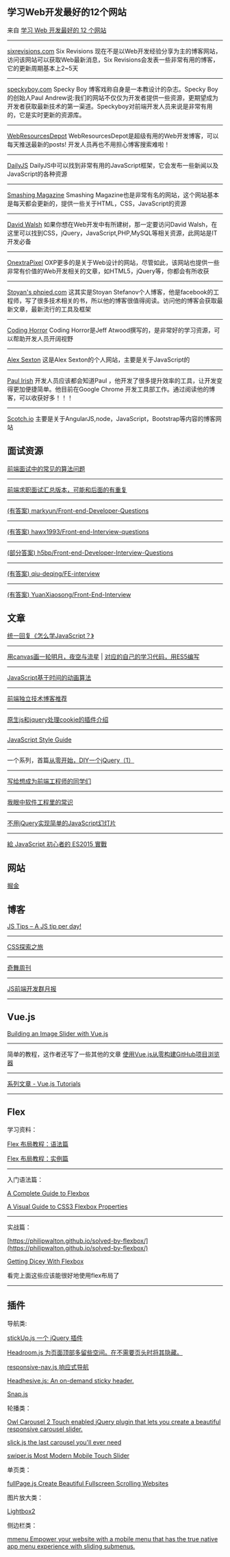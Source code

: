## 学习Web开发最好的12个网站

来自 [学习 Web 开发最好的 12 个网站](https://gold.xitu.io/entry/584a27750ce463005c4bb49b/detail?utm_source=gold_browser_extension)

---

[sixrevisions.com](http://sixrevisions.com/) Six Revisions 现在不是以Web开发经验分享为主的博客网站，访问该网站可以获取Web最新消息，Six Revisions会发表一些非常有用的博客，它的更新周期基本上2~5天

---

[speckyboy.com](https://speckyboy.com/) Specky Boy 博客戏称自身是一本教设计的杂志。Specky Boy 的创始人Paul Andrew说:我们的网站不仅仅为开发者提供一些资源，更期望成为开发者获取最新技术的第一渠道。Speckyboy对前端开发人员来说是非常有用的，它是实时更新的资源库。

---

[WebResourcesDepot](https://webresourcesdepot.com/) WebResourcesDepot是超级有用的Web开发博客，可以每天推送最新的posts! 开发人员再也不用担心博客搜索难啦！

---

[DailyJS](http://dailyjs.com/) DailyJS中可以找到非常有用的JavaScript框架，它会发布一些新闻以及JavaScript的各种资源

---

[Smashing Magazine](https://www.smashingmagazine.com/) Smashing Magazine也是非常有名的网站，这个网站基本是每天都会更新的，提供一些关于HTML，CSS，JavaScript的资源

---

[David Walsh](https://davidwalsh.name/) 如果你想在Web开发中有所建树，那一定要访问David Walsh，在这里可以找到CSS，jQuery，JavaScript,PHP,MySQL等相关资源，此网站是IT开发必备

---

[OnextraPixel](http://www.onextrapixel.com/) OXP更多的是关于Web设计的网站，尽管如此，该网站也提供一些非常有价值的Web开发相关的文章，如HTML5，jQuery等，你都会有所收获

---

[Stoyan's phpied.com](http://www.phpied.com/) 这其实是Stoyan Stefanov个人博客，他是facebook的工程师，写了很多技术相关的书，所以他的博客很值得阅读。访问他的博客会获取最新文章，最新流行的工具及框架

---

[Coding Horror](https://blog.codinghorror.com/) Coding Horror是Jeff Atwood撰写的，是非常好的学习资源，可以帮助开发人员开阔视野

---

[Alex Sexton](https://alexsexton.com/) 这是Alex Sexton的个人网站，主要是关于JavaScript的

---

[Paul Irish](https://www.paulirish.com/) 开发人员应该都会知道Paul ，他开发了很多提升效率的工具，让开发变得更加便捷简单。他目前在Google Chrome 开发工具部工作。通过阅读他的博客，可以收获好多！！！

---

[Scotch.io](https://scotch.io/) 主要是关于AngularJS,node，JavaScript，Bootstrap等内容的博客网站

## 面试资源

[前端面试中的常见的算法问题](http://www.jackpu.com/qian-duan-mian-shi-zhong-de-chang-jian-de-suan-fa-wen-ti/)

---

[前端求职面试汇总版本，可能和后面的有重复](https://github.com/helloqingfeng/Awsome-Front-End-learning-resource#前端求职面试)

---

[(有答案) markyun/Front-end-Developer-Questions](https://github.com/markyun/My-blog/tree/master/Front-end-Developer-Questions)

---

[(有答案) hawx1993/Front-end-Interview-questions](https://github.com/hawx1993/Front-end-Interview-questions/blob/master/README.md)

---

[(部分答案) h5bp/Front-end-Developer-Interview-Questions](https://github.com/h5bp/Front-end-Developer-Interview-Questions/tree/master/Translations/Chinese)

---

[(有答案) qiu-deqing/FE-interview](https://github.com/qiu-deqing/FE-interview)

---

[(有答案) YuanXiaosong/Front-End-Interview](https://github.com/YuanXiaosong/Front-End-Interview)

## 文章

[统一回复《怎么学JavaScript？》](http://www.w3cfuns.com/notes/17398/d3f6dd40e2d3ff15b209810dfa98be0b.html)

---

[用canvas画一轮明月，夜空与流星](http://ycwalker.com/2016/09/15/canvas-moon/) | [对应的自己的学习代码，用ES5编写](https://github.com/cody1991/learn/tree/gh-pages/canvas/moon)

---

[JavaScript基于时间的动画算法](http://www.w3cplus.com/animation/javascript-animation-algorithm-based-on-time.html)

---

[前端独立技术博客推荐](http://www.jackpu.com/qian-duan-du-li-bo-ke-tui-jian/)

---

[原生js和jquery处理cookie的插件介绍](http://weber.pub/%E5%8E%9F%E7%94%9Fjs%E5%92%8Cjquery%E5%A4%84%E7%90%86cookie%E7%9A%84%E6%8F%92%E4%BB%B6%E4%BB%8B%E7%BB%8D/155.html)

---

[JavaScript Style Guide](https://github.com/airbnb/javascript)

---

一个系列，首篇[从零开始，DIY一个jQuery（1）](http://www.cnblogs.com/vajoy/p/5510743.html)

--- 

[写给想成为前端工程师的同学们](https://www.h5jun.com/post/to-be-a-good-frontend-engineer.html)

---

[我眼中软件工程里的常识](https://segmentfault.com/a/1190000006636138)

---

[不用jQuery实现简单的JavaScript幻灯片](http://www.zcfy.cc/article/411)

---

[給 JavaScript 初心者的 ES2015 實戰](http://lifemap.in/es2015-in-action/)

## 网站

[掘金](http://gold.xitu.io/tag/vue.js)

## 博客

[JS Tips – A JS tip per day!](http://www.jstips.co/zh_CN/)

---

[CSS探索之旅](http://blog.doyoe.com/)

---

[奇舞周刊](http://old.75team.com/weekly/)

---

[JS前端开发群月报](http://www.kancloud.cn/jsfront/month/186760)

---

## Vue.js

[Building an Image Slider with Vue.js](https://2helixtech.com/building-an-image-slider-with-vuejs/?utm_campaign=Revue%20newsletter&utm_medium=Newsletter&utm_source=revue)

---

简单的教程，这作者还写了一些其他的文章 [使用Vue.js从零构建GitHub项目浏览器](http://xlbd.me/vue-demo-github-file-explorer/)

---

[系列文章 - Vue.js Tutorials](https://coligo.io/tag/vue)

---

## Flex

学习资料：

[Flex 布局教程：语法篇](http://www.ruanyifeng.com/blog/2015/07/flex-grammar.html)

[Flex 布局教程：实例篇](http://www.ruanyifeng.com/blog/2015/07/flex-examples.html)

---

入门语法篇：

[A Complete Guide to Flexbox](https://css-tricks.com/snippets/css/a-guide-to-flexbox/)

[A Visual Guide to CSS3 Flexbox Properties](https://scotch.io/tutorials/a-visual-guide-to-css3-flexbox-properties)

---

实战篇：

[https://philipwalton.github.io/solved-by-flexbox/](https://philipwalton.github.io/solved-by-flexbox/)

[Getting Dicey With Flexbox](https://davidwalsh.name/flexbox-dice)

看完上面这些应该能很好地使用flex布局了

---

## 插件

导航类:

[stickUp.js 一个 jQuery 插件](http://www.bootcss.com/p/stickup/)

[Headroom.js 为页面顶部多留些空间。在不需要页头时将其隐藏。](http://www.bootcss.com/p/headroom.js/)

[responsive-nav.js 响应式导航](http://www.bootcss.com/p/responsive-nav.js/)

[Headhesive.js: An on-demand sticky header.](https://markgoodyear.com/labs/headhesive/)

[Snap.js](http://jakiestfu.github.io/Snap.js/demo/apps/toggles.html)

轮播类：

[Owl Carousel 2 Touch enabled jQuery plugin that lets you create a beautiful responsive carousel slider.](http://www.owlcarousel.owlgraphic.com/)

[slick.js the last carousel you'll ever need](http://kenwheeler.github.io/slick/)

[swiper.js Most Modern Mobile Touch Slider](http://idangero.us/swiper/)

单页类：

[fullPage.js Create Beautiful Fullscreen Scrolling Websites](http://alvarotrigo.com/fullPage/)

图片放大类：

[Lightbox2](http://lokeshdhakar.com/projects/lightbox2/)

侧边栏类：

[mmenu Empower your website with a mobile menu that has the true native app menu experience with sliding submenus.](http://mmenu.frebsite.nl/)
